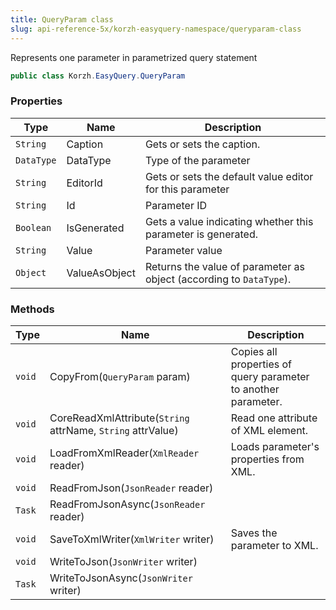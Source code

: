 ```yaml
---
title: QueryParam class
slug: api-reference-5x/korzh-easyquery-namespace/queryparam-class
---
```



Represents one parameter in parametrized query statement
```csharp
public class Korzh.EasyQuery.QueryParam

```

### Properties

| Type | Name | Description | 
| --- | --- | --- | 
| `String` | Caption | Gets or sets the caption. | 
| `DataType` | DataType | Type of the parameter | 
| `String` | EditorId | Gets or sets the default value editor for this parameter | 
| `String` | Id | Parameter ID | 
| `Boolean` | IsGenerated | Gets a value indicating whether this parameter is generated. | 
| `String` | Value | Parameter value | 
| `Object` | ValueAsObject | Returns the value of parameter as object (according to `DataType`). | 


### Methods

| Type | Name | Description | 
| --- | --- | --- | 
| `void` | CopyFrom(`QueryParam` param) | Copies all properties of query parameter to another parameter. | 
| `void` | CoreReadXmlAttribute(`String` attrName, `String` attrValue) | Read one attribute of XML element. | 
| `void` | LoadFromXmlReader(`XmlReader` reader) | Loads parameter's properties from XML. | 
| `void` | ReadFromJson(`JsonReader` reader) |  | 
| `Task` | ReadFromJsonAsync(`JsonReader` reader) |  | 
| `void` | SaveToXmlWriter(`XmlWriter` writer) | Saves the parameter to XML. | 
| `void` | WriteToJson(`JsonWriter` writer) |  | 
| `Task` | WriteToJsonAsync(`JsonWriter` writer) |  |